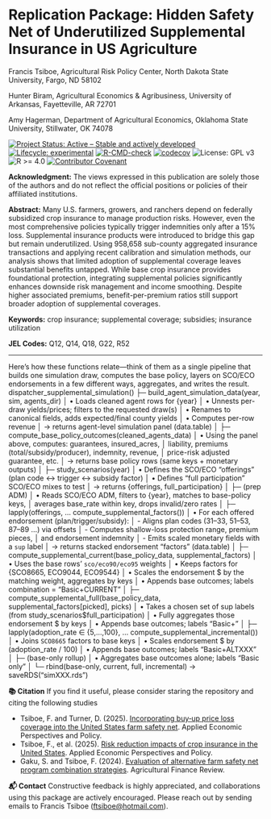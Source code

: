 Replication Package: Hidden Safety Net of Underutilized Supplemental
Insurance in US Agriculture
================
Francis Tsiboe, Agricultural Risk Policy Center, North Dakota State
University, Fargo, ND 58102

Hunter Biram, Agricultural Economics & Agribusiness, University of
Arkansas, Fayetteville, AR 72701

Amy Hagerman, Department of Agricultural Economics, Oklahoma State
University, Stillwater, OK 74078

<!-- README.md is generated from README.Rmd. Please edit that file -->

<!-- badges: start -->

[![Project Status: Active – Stable and actively
developed](https://www.repostatus.org/badges/latest/active.svg)](https://www.repostatus.org/#active)
[![Lifecycle:
experimental](https://img.shields.io/badge/lifecycle-experimental-orange.svg)](https://lifecycle.r-lib.org/articles/stages.html#experimental)
[![R-CMD-check](https://github.com/ftsiboe/HiddenSafetynet2025/actions/workflows/R-CMD-check.yaml/badge.svg)](https://github.com/ftsiboe/HiddenSafetynet2025/actions/workflows/R-CMD-check.yaml)
[![codecov](https://codecov.io/gh/ftsiboe/HiddenSafetynet2025/graph/badge.svg?token=VIMHQH2SEO)](https://codecov.io/gh/ftsiboe/HiddenSafetynet2025)
![License: GPL v3](https://img.shields.io/badge/License-GPLv3-blue.svg)
![R \>= 4.0](https://img.shields.io/badge/R-%3E=4.0-blue) [![Contributor
Covenant](https://img.shields.io/badge/Contributor%20Covenant-2.1-4baaaa.svg)](code_of_conduct.md)
<!-- badges: end -->

**Acknowledgment:** The views expressed in this publication are solely
those of the authors and do not reflect the official positions or
policies of their affiliated institutions.

**Abstract:** Many U.S. farmers, growers, and ranchers depend on
federally subsidized crop insurance to manage production risks. However,
even the most comprehensive policies typically trigger indemnities only
after a 15% loss. Supplemental insurance products were introduced to
bridge this gap but remain underutilized. Using 958,658 sub-county
aggregated insurance transactions and applying recent calibration and
simulation methods, our analysis shows that limited adoption of
supplemental coverage leaves substantial benefits untapped. While base
crop insurance provides foundational protection, integrating
supplemental policies significantly enhances downside risk management
and income smoothing. Despite higher associated premiums,
benefit-per-premium ratios still support broader adoption of
supplemental coverages.

**Keywords:** crop insurance; supplemental coverage; subsidies;
insurance utilization

**JEL Codes:** Q12, Q14, Q18, G22, R52

------------------------------------------------------------------------

Here’s how these functions relate—think of them as a single pipeline
that builds one simulation draw, computes the base policy, layers on
SCO/ECO endorsements in a few different ways, aggregates, and writes the
result. dispatcher_supplemental_simulation() ├─
build_agent_simulation_data(year, sim, agents_dir) │ • Loads cleaned
agent rows for {year} │ • Unnests per-draw yields/prices; filters to the
requested draw(s) │ • Renames to canonical fields, adds expected/final
county yields │ • Computes per-row revenue │ → returns agent-level
simulation panel (data.table) │ ├─
compute_base_policy_outcomes(cleaned_agents_data) │ • Using the panel
above, computes: guarantees, insured_acres, │ liability, premiums
(total/subsidy/producer), indemnity, revenue, │ price-risk adjusted
guarantee, etc. │ → returns base policy rows (same keys + monetary
outputs) │ ├─ study_scenarios(year) │ • Defines the SCO/ECO “offerings”
(plan code ↔ trigger ↔ subsidy factor) │ • Defines “full participation”
SCO/ECO mixes to test │ → returns {offerings, full_participation} │ ├─
(prep ADM) │ • Reads SCO/ECO ADM, filters to {year}, matches to
base-policy keys, │ averages base_rate within key, drops invalid/zero
rates │ ├─ lapply(offerings, … compute_supplemental_factors()) │ • For
each offered endorsement (plan/trigger/subsidy): │ - Aligns plan codes
(31–33, 51–53, 87–89 …) via offsets │ - Computes shallow-loss protection
range, premium pieces, │ and endorsement indemnity │ - Emits scaled
monetary fields with a `sup` label │ → returns stacked endorsement
“factors” (data.table) │ ├─
compute_supplemental_current(base_policy_data, supplemental_factors) │ •
Uses the base rows’ `sco/eco90/eco95` weights │ • Keeps factors for
{SCO8665, ECO9044, ECO9544} │ • Scales the endorsement \$ by the
matching weight, aggregates by keys │ • Appends base outcomes; labels
combination = “Basic+CURRENT” │ ├─
compute_supplemental_full(base_policy_data,
supplemental_factors\[picked\], picks) │ • Takes a chosen set of sup
labels (from study_scenarios\$full_participation) │ • Fully aggregates
those endorsement \$ by keys │ • Appends base outcomes; labels
“Basic+<joined picks>” │ ├─ lapply(adoption_rate ∈ {5,…,100}, …
compute_supplemental_incremental()) │ • Joins `SCO8665` factors to base
keys │ • Scales endorsement \$ by (adoption_rate / 100) │ • Appends base
outcomes; labels “Basic+ALTXXX” │ ├─ (base-only rollup) │ • Aggregates
base outcomes alone; labels “Basic only” │ └─ rbind(base-only, current,
full, incremental) → saveRDS(“simXXX.rds”)

**📚 Citation** If you find it useful, please consider staring the
repository and citing the following studies

- Tsiboe, F. and Turner, D. (2025). [Incorporating buy‐up price loss
  coverage into the United States farm safety
  net](https://onlinelibrary.wiley.com/doi/full/10.1002/aepp.13536).
  Applied Economic Perspectives and Policy.
- Tsiboe, F., et al. (2025). [Risk reduction impacts of crop insurance
  in the United
  States](https://onlinelibrary.wiley.com/doi/full/10.1002/aepp.13513#:~:text=In%20other%20words%2C%20on%20average,%2Dcrop%2Dyear%20revenue%20variability).
  Applied Economic Perspectives and Policy.
- Gaku, S. and Tsiboe, F. (2024). [Evaluation of alternative farm safety
  net program combination
  strategies](https://www.emerald.com/insight/content/doi/10.1108/afr-11-2023-0150/full/html).
  Agricultural Finance Review.

**📬 Contact** Constructive feedback is highly appreciated, and
collaborations using this package are actively encouraged. Please reach
out by sending emails to Francis Tsiboe (<ftsiboe@hotmail.com>).
